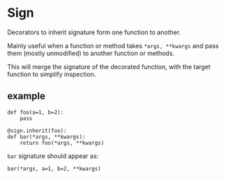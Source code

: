 # Sign 


Decorators to inherit signature form one function to another. 

Mainly useful when a function or method takes `*args, **kwargs` and pass them
(mostly unmodified) to another function or methods. 

This will merge the signature of the decorated function, with the target function to simplify inspection. 


## example

```
def foo(a=1, b=2):
    pass

@sign.inherit(foo):
def bar(*args, **kwargs):
    return foo(*args, **kwargs)

```


`bar` signature should appear as:

```
bar(*args, a=1, b=2, **kwargs)
```

